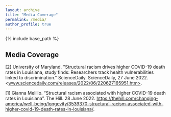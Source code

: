 ```yaml
---
layout: archive
title: "Media Coverage"
permalink: /media/
author_profile: true
---
```



{% include base_path %}

## Media Coverage

[2] University of Maryland. "Structural racism drives higher COVID-19 death rates in Louisiana, study finds: Researchers track health vulnerabilities linked to discrimination." ScienceDaily. ScienceDaily, 27 June 2022. <www.sciencedaily.com/releases/2022/06/220627165951.htm>.

[1] Gianna Melillo. “Structural racism associated with higher COVID-19 death rates in Louisiana”. The Hill. 28 June 2022. <https://thehill.com/changing-america/well-being/longevity/3539370-structural-racism-associated-with-higher-covid-19-death-rates-in-louisiana/>.


